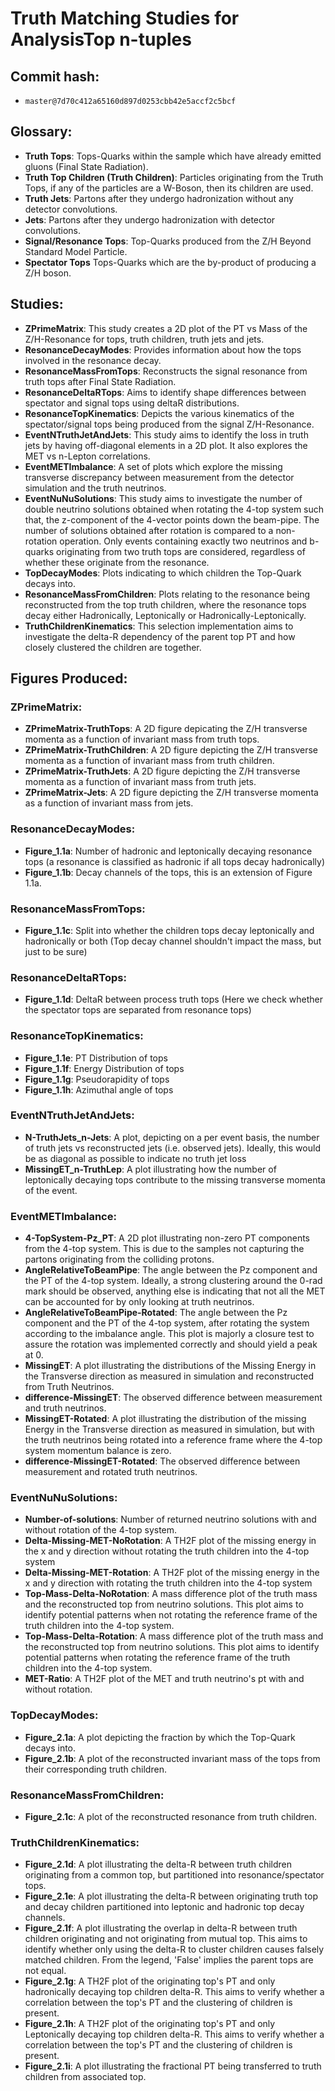 # Truth Matching Studies for AnalysisTop n-tuples 
## Commit hash: 
- `master@7d70c412a65160d897d0253cbb42e5accf2c5bcf`

## Glossary:
- **Truth Tops**: 
Tops-Quarks within the sample which have already emitted gluons (Final State Radiation).
- **Truth Top Children (Truth Children)**: 
Particles originating from the Truth Tops, if any of the particles are a W-Boson, then its children are used.
- **Truth Jets**: 
Partons after they undergo hadronization without any detector convolutions. 
- **Jets**:
Partons after they undergo hadronization with detector convolutions.
- **Signal/Resonance Tops**:
Top-Quarks produced from the Z/H Beyond Standard Model Particle.
- **Spectator Tops**
Tops-Quarks which are the by-product of producing a Z/H boson.

## Studies: 
- **ZPrimeMatrix**: 
This study creates a 2D plot of the PT vs Mass of the Z/H-Resonance for tops, truth children, truth jets and jets.
- **ResonanceDecayModes**:
Provides information about how the tops involved in the resonance decay. 
- **ResonanceMassFromTops**: 
Reconstructs the signal resonance from truth tops after Final State Radiation. 
- **ResonanceDeltaRTops**:
Aims to identify shape differences between spectator and signal tops using deltaR distributions.
- **ResonanceTopKinematics**:
Depicts the various kinematics of the spectator/signal tops being produced from the signal Z/H-Resonance.
- **EventNTruthJetAndJets**:
This study aims to identify the loss in truth jets by having off-diagonal elements in a 2D plot. 
It also explores the MET vs n-Lepton correlations.
- **EventMETImbalance**:
A set of plots which explore the missing transverse discrepancy between measurement from the detector simulation and the truth neutrinos.
- **EventNuNuSolutions**:
This study aims to investigate the number of double neutrino solutions obtained when rotating the 4-top system such that, the z-component of the 4-vector points down the beam-pipe.
The number of solutions obtained after rotation is compared to a non-rotation operation.
Only events containing exactly two neutrinos and b-quarks originating from two truth tops are considered, regardless of whether these originate from the resonance.
- **TopDecayModes**:
Plots indicating to which children the Top-Quark decays into. 
- **ResonanceMassFromChildren**:
Plots relating to the resonance being reconstructed from the top truth children, where the resonance tops decay either Hadronically, Leptonically or Hadronically-Leptonically.
- **TruthChildrenKinematics**:
This selection implementation aims to investigate the delta-R dependency of the parent top PT and how closely clustered the children are together. 


## Figures Produced:
### ZPrimeMatrix:
- **ZPrimeMatrix-TruthTops**: 
A 2D figure depicating the Z/H transverse momenta as a function of invariant mass from truth tops.
- **ZPrimeMatrix-TruthChildren**: 
A 2D figure depicting the Z/H transverse momenta as a function of invariant mass from truth children.
- **ZPrimeMatrix-TruthJets**: 
A 2D figure depicting the Z/H transverse momenta as a function of invariant mass from truth jets.
- **ZPrimeMatrix-Jets**: 
A 2D figure depicting the Z/H transverse momenta as a function of invariant mass from jets.

### ResonanceDecayModes:
- **Figure_1.1a**:
Number of hadronic and leptonically decaying resonance tops (a resonance is classified as hadronic if all tops decay hadronically)
- **Figure_1.1b**:
Decay channels of the tops, this is an extension of Figure 1.1a.

### ResonanceMassFromTops:
- **Figure_1.1c**:
Split into whether the children tops decay leptonically and hadronically or both (Top decay channel shouldn't impact the mass, but just to be sure)

### ResonanceDeltaRTops:
- **Figure_1.1d**:
DeltaR between process truth tops  (Here we check whether the spectator tops are separated from resonance tops)

### ResonanceTopKinematics:
- **Figure_1.1e**:
PT Distribution of tops 
- **Figure_1.1f**:
Energy Distribution of tops
- **Figure_1.1g**:
Pseudorapidity of tops 
- **Figure_1.1h**:
Azimuthal angle of tops

### EventNTruthJetAndJets:
- **N-TruthJets_n-Jets**:
A plot, depicting on a per event basis, the number of truth jets vs reconstructed jets (i.e. observed jets).
Ideally, this would be as diagonal as possible to indicate no truth jet loss
- **MissingET_n-TruthLep**:
A plot illustrating how the number of leptonically decaying tops contribute to the missing transverse momenta of the event.

### EventMETImbalance:
- **4-TopSystem-Pz_PT**:
A 2D plot illustrating non-zero PT components from the 4-top system. 
This is due to the samples not capturing the partons originating from the colliding protons. 
- **AngleRelativeToBeamPipe**:
The angle between the Pz component and the PT of the 4-top system. 
Ideally, a strong clustering around the 0-rad mark should be observed, anything else is indicating that not all the MET can be accounted for by only looking at truth neutrinos.
- **AngleRelativeToBeamPipe-Rotated**:
The angle between the Pz component and the PT of the 4-top system, after rotating the system according to the imbalance angle.
This plot is majorly a closure test to assure the rotation was implemented correctly and should yield a peak at 0.
- **MissingET**:
A plot illustrating the distributions of the Missing Energy in the Transverse direction as measured in simulation and reconstructed from Truth Neutrinos.
- **difference-MissingET**:
The observed difference between measurement and truth neutrinos.
- **MissingET-Rotated**:
A plot illustrating the distribution of the missing Energy in the Transverse direction as measured in simulation, but with the truth neutrinos being rotated into a reference frame where the 4-top system momentum balance is zero.
- **difference-MissingET-Rotated**:
The observed difference between measurement and rotated truth neutrinos.

### EventNuNuSolutions:
- **Number-of-solutions**:
Number of returned neutrino solutions with and without rotation of the 4-top system.
- **Delta-Missing-MET-NoRotation**:
A TH2F plot of the missing energy in the x and y direction without rotating the truth children into the 4-top system
- **Delta-Missing-MET-Rotation**:
A TH2F plot of the missing energy in the x and y direction with rotating the truth children into the 4-top system
- **Top-Mass-Delta-NoRotation**:
A mass difference plot of the truth mass and the reconstructed top from neutrino solutions. 
This plot aims to identify potential patterns when not rotating the reference frame of the truth children into the 4-top system.
- **Top-Mass-Delta-Rotation**:
A mass difference plot of the truth mass and the reconstructed top from neutrino solutions. 
This plot aims to identify potential patterns when rotating the reference frame of the truth children into the 4-top system.
- **MET-Ratio**:
A TH2F plot of the MET and truth neutrino's pt with and without rotation.

### TopDecayModes:
- **Figure_2.1a**:
A plot depicting the fraction by which the Top-Quark decays into. 
- **Figure_2.1b**:
A plot of the reconstructed invariant mass of the tops from their corresponding truth children.

### ResonanceMassFromChildren:
- **Figure_2.1c**:
A plot of the reconstructed resonance from truth children.

### TruthChildrenKinematics:
- **Figure_2.1d**:
A plot illustrating the delta-R between truth children originating from a common top, but partitioned into resonance/spectator tops.
- **Figure_2.1e**:
A plot illustrating the delta-R between originating truth top and decay children partitioned into leptonic and hadronic top decay channels.
- **Figure_2.1f**:
A plot illustrating the overlap in delta-R between truth children originating and not originating from mutual top. 
This aims to identify whether only using the delta-R to cluster children causes falsely matched children.
From the legend, 'False' implies the parent tops are not equal.
- **Figure_2.1g**:
A TH2F plot of the originating top's PT and only hadronically decaying top children delta-R. 
This aims to verify whether a correlation between the top's PT and the clustering of children is present. 
- **Figure_2.1h**:
A TH2F plot of the originating top's PT and only Leptonically decaying top children delta-R. 
This aims to verify whether a correlation between the top's PT and the clustering of children is present. 
- **Figure_2.1i**:
A plot illustrating the fractional PT being transferred to truth children from associated top.

<!--
-> Figure 3.1:
a: PDGID of Truth Jet parton contributions - These are derived from the GhostPartons that define the truth jet
b: Fraction of parton PT contribution to truth jet
c: DeltaR between parton contributions and truth jet axis
d: Truth Jet PT classified into from top or background
e: Inefficiency of truth jet parton matching based on truth child PDGID (This is based on the truth partons contained in the truth jet.). 
- To elaborate further what this plot tries to demonstrate, it is the percentage lost of each child type. 
- This is calculated by counting the respective top child pdgid and taking the ratio when using truth jet partons matched to the top child. 
- For example; (truth) t -> b + q + qbar this should yield in an ideal world 1 b and 2 q's but from the truth jet partons, this list might only contain b + q, meaning all 'b' were collected, but one of the q's has been lost. 
- A plot of this would therefore have b (0%) and q (50%) (due to the lost qbar). 
f: Reconstructed Invariant Top Mass from Truth Jets - Split into Lepton (+ using the neutrino from truth children - Just to double check that the jets are consistent) and hadronic
g: Z-Prime from Had-Had, Had-Lep, Lep-Lep (again including neutrino)

h: Counting merged truth jets from Signal and Spectator tops. 
i: DeltaR Distribution between truth jets originating from the same truth top. This assumed NO Truth Jets shared different tops.
j: DeltaR Distribution between truth jets originating from different truth tops. This assumed NO Truth Jets shared different tops.


#-----\/ --- needs reworking
-> Figure 4: (x) Not Complete yet.... Jets
+Do as above but add deltaR between jet and truth jet 

-> Figure 5: (x) Not Complete yet....
+ Do Bruce Analysis.
+ Selection criteria:
~> Leptonic t: This is spectator 1
~> 2 Hardest b-tagged jets: these correspond to the Z' daughter tops
~> attach two other jets to each <somehow> (I use deltaR)
~> You now have the Z' -> ttbar daughters
~> Remaining jets are your 2nd spectators 
~> Form M(Z')
~> Fit fit M(Z') 

-->
